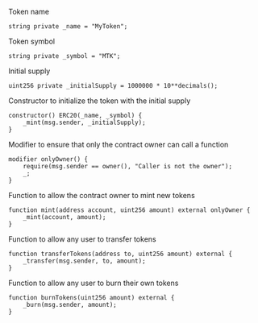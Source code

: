 Token name

    string private _name = "MyToken";

Token symbol

    string private _symbol = "MTK";

Initial supply

    uint256 private _initialSupply = 1000000 * 10**decimals();

Constructor to initialize the token with the initial supply

    constructor() ERC20(_name, _symbol) {
        _mint(msg.sender, _initialSupply);
    }

Modifier to ensure that only the contract owner can call a function

    modifier onlyOwner() {
        require(msg.sender == owner(), "Caller is not the owner");
        _;
    }

Function to allow the contract owner to mint new tokens

    function mint(address account, uint256 amount) external onlyOwner {
        _mint(account, amount);
    }

Function to allow any user to transfer tokens

    function transferTokens(address to, uint256 amount) external {
        _transfer(msg.sender, to, amount);
    }

Function to allow any user to burn their own tokens

    function burnTokens(uint256 amount) external {
        _burn(msg.sender, amount);
    }

